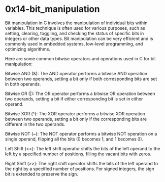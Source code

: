 # 0x14-bit_manipulation

Bit manipulation in C involves the manipulation of individual bits within variables. This technique is often used for various purposes, such as setting, clearing, toggling, and checking the status of specific bits in integers or other data types. Bit manipulation can be very efficient and is commonly used in embedded systems, low-level programming, and optimizing algorithms.

Here are some common bitwise operators and operations used in C for bit manipulation:

Bitwise AND (&): The AND operator performs a bitwise AND operation between two operands, setting a bit only if both corresponding bits are set in both operands.

Bitwise OR (|): The OR operator performs a bitwise OR operation between two operands, setting a bit if either corresponding bit is set in either operand.

Bitwise XOR (^): The XOR operator performs a bitwise XOR operation between two operands, setting a bit only if the corresponding bits are different in the two operands.

Bitwise NOT (~): The NOT operator performs a bitwise NOT operation on a single operand, flipping all the bits (0 becomes 1, and 1 becomes 0).

Left Shift (<<): The left shift operator shifts the bits of the left operand to the left by a specified number of positions, filling the vacant bits with zeros.

Right Shift (>>): The right shift operator shifts the bits of the left operand to the right by a specified number of positions. For signed integers, the sign bit is extended to preserve the sign.
